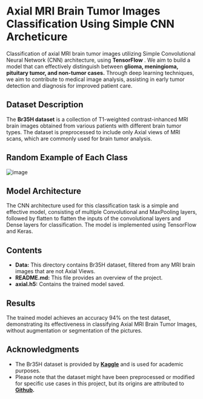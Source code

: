 # Axial MRI Brain Tumor Images Classification Using Simple CNN Archeticure 
Classification of axial MRI brain tumor images utilizing Simple Convolutional Neural Network (CNN) architecture, using **TensorFlow** . We aim to build a model that can effectively distinguish between **glioma, meningioma, pituitary tumor, and non-tumor cases.** Through deep learning techniques, we aim to contribute to medical image analysis, assisting in early tumor detection and diagnosis for improved patient care.
## Dataset Description
The **Br35H dataset** is a collection of T1-weighted contrast-inhanced MRI brain images obtained from various patients with different brain tumor types. The dataset is preprocessed to include only Axial views of MRI scans, which are commonly used for brain tumor analysis.
## Random Example of Each Class
![image](![image](https://github.com/mwahid2001/MRI-Brain-Classification/assets/133688744/939a828a-1d52-4a5d-b9ce-531b2cb787ab)
)

## Model Architecture
The CNN architecture used for this classification task is a simple and effective model, consisting of multiple Convolutional and MaxPooling layers, followed by flatten to flatten the inputs of the convolutional layers and Dense layers for classification. The model is implemented using TensorFlow and Keras.
## Contents
* **Data:** This directory contains Br35H dataset, filtered from any MRI brain images that are not Axial Views.
* **README.md:** This file provides an overview of the project.
* **axial.h5:** Contains the trained model saved.
## Results
The trained model achieves an accuracy 94% on the test dataset, demonstrating its effectiveness in classifying Axial MRI Brain Tumor Images, without augmentation or segmentation of the pictures.
## Acknowledgments
* The Br35H dataset is provided by **[Kaggle](https://www.kaggle.com/datasets/ahmedhamada0/brain-tumor-detection)** and is used for academic purposes.
* Please note that the dataset might have been preprocessed or modified for specific use cases in this project, but its origins are attributed to **[Github](https://github.com/chengjun583/brainTumorRetrieval).**


